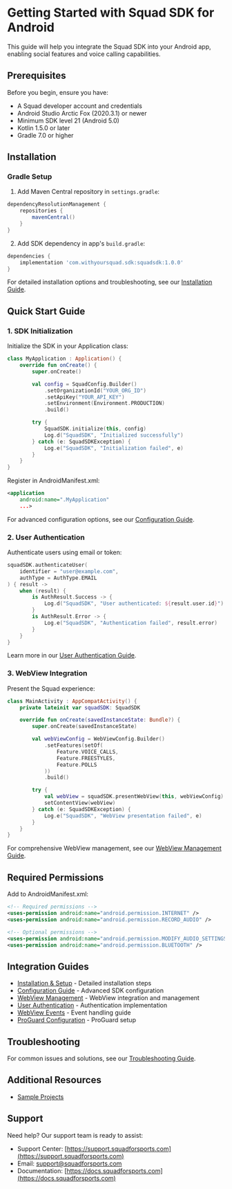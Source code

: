 # Getting Started with Squad SDK for Android

This guide will help you integrate the Squad SDK into your Android app, enabling social features and voice calling capabilities.

## Prerequisites

Before you begin, ensure you have:

- A Squad developer account and credentials
- Android Studio Arctic Fox (2020.3.1) or newer
- Minimum SDK level 21 (Android 5.0)
- Kotlin 1.5.0 or later
- Gradle 7.0 or higher

## Installation

### Gradle Setup

1. Add Maven Central repository in `settings.gradle`:

```gradle
dependencyResolutionManagement {
    repositories {
        mavenCentral()
    }
}
```

2. Add SDK dependency in app's `build.gradle`:

```gradle
dependencies {
    implementation 'com.withyoursquad.sdk:squadsdk:1.0.0'
}
```

For detailed installation options and troubleshooting, see our [Installation Guide](installation.md).

## Quick Start Guide

### 1. SDK Initialization

Initialize the SDK in your Application class:

```kotlin
class MyApplication : Application() {
    override fun onCreate() {
        super.onCreate()

        val config = SquadConfig.Builder()
            .setOrganizationId("YOUR_ORG_ID")
            .setApiKey("YOUR_API_KEY")
            .setEnvironment(Environment.PRODUCTION)
            .build()

        try {
            SquadSDK.initialize(this, config)
            Log.d("SquadSDK", "Initialized successfully")
        } catch (e: SquadSDKException) {
            Log.e("SquadSDK", "Initialization failed", e)
        }
    }
}
```

Register in AndroidManifest.xml:

```xml
<application
    android:name=".MyApplication"
    ...>
```

For advanced configuration options, see our [Configuration Guide](configuration.md).

### 2. User Authentication

Authenticate users using email or token:

```kotlin
squadSDK.authenticateUser(
    identifier = "user@example.com",
    authType = AuthType.EMAIL
) { result ->
    when (result) {
        is AuthResult.Success -> {
            Log.d("SquadSDK", "User authenticated: ${result.user.id}")
        }
        is AuthResult.Error -> {
            Log.e("SquadSDK", "Authentication failed", result.error)
        }
    }
}
```

Learn more in our [User Authentication Guide](user-auth.md).

### 3. WebView Integration

Present the Squad experience:

```kotlin
class MainActivity : AppCompatActivity() {
    private lateinit var squadSDK: SquadSDK

    override fun onCreate(savedInstanceState: Bundle?) {
        super.onCreate(savedInstanceState)

        val webViewConfig = WebViewConfig.Builder()
            .setFeatures(setOf(
                Feature.VOICE_CALLS,
                Feature.FREESTYLES,
                Feature.POLLS
            ))
            .build()

        try {
            val webView = squadSDK.presentWebView(this, webViewConfig)
            setContentView(webView)
        } catch (e: SquadSDKException) {
            Log.e("SquadSDK", "WebView presentation failed", e)
        }
    }
}
```

For comprehensive WebView management, see our [WebView Management Guide](webview.md).

## Required Permissions

Add to AndroidManifest.xml:

```xml
<!-- Required permissions -->
<uses-permission android:name="android.permission.INTERNET" />
<uses-permission android:name="android.permission.RECORD_AUDIO" />

<!-- Optional permissions -->
<uses-permission android:name="android.permission.MODIFY_AUDIO_SETTINGS" />
<uses-permission android:name="android.permission.BLUETOOTH" />
```

## Integration Guides

- [Installation & Setup](installation.md) - Detailed installation steps
- [Configuration Guide](configuration.md) - Advanced SDK configuration
- [WebView Management](webview.md) - WebView integration and management
- [User Authentication](user-auth.md) - Authentication implementation
- [WebView Events](webview-events.md) - Event handling guide
- [ProGuard Configuration](proguard.md) - ProGuard setup

## Troubleshooting

For common issues and solutions, see our [Troubleshooting Guide](troubleshooting.md).

## Additional Resources

- [Sample Projects](https://github.com/withyoursquad/android-samples)

## Support

Need help? Our support team is ready to assist:

- Support Center: [https://support.squadforsports.com](https://support.squadforsports.com)
- Email: support@squadforsports.com
- Documentation: [https://docs.squadforsports.com](https://docs.squadforsports.com)
